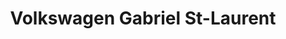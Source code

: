 ---
title: "Volkswagen Gabriel St-Laurent"
url: /saint-laurent/volkswagen-gabriel-st-laurent/
shop: Autohaus
---